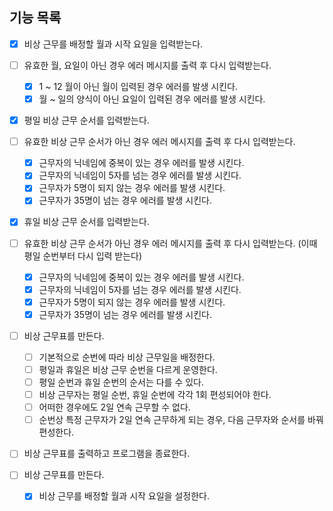## 기능 목록

- [x] 비상 근무를 배정할 월과 시작 요일을 입력받는다.
- [ ] 유효한 월, 요일이 아닌 경우 에러 메시지를 출력 후 다시 입력받는다.

  - [x] 1 ~ 12 월이 아닌 월이 입력된 경우 에러를 발생 시킨다.
  - [x] 월 ~ 일의 양식이 아닌 요일이 입력된 경우 에러를 발생 시킨다.

- [x] 평일 비상 근무 순서를 입력받는다.
- [ ] 유효한 비상 근무 순서가 아닌 경우 에러 메시지를 출력 후 다시 입력받는다.

  - [x] 근무자의 닉네임에 중복이 있는 경우 에러를 발생 시킨다.
  - [x] 근무자의 닉네임이 5자를 넘는 경우 에러를 발생 시킨다.
  - [x] 근무자가 5명이 되지 않는 경우 에러를 발생 시킨다.
  - [x] 근무자가 35명이 넘는 경우 에러를 발생 시킨다.

- [x] 휴일 비상 근무 순서를 입력받는다.
- [ ] 유효한 비상 근무 순서가 아닌 경우 에러 메시지를 출력 후 다시 입력받는다. (이때 평일 순번부터 다시 입력 받는다)

  - [x] 근무자의 닉네임에 중복이 있는 경우 에러를 발생 시킨다.
  - [x] 근무자의 닉네임이 5자를 넘는 경우 에러를 발생 시킨다.
  - [x] 근무자가 5명이 되지 않는 경우 에러를 발생 시킨다.
  - [x] 근무자가 35명이 넘는 경우 에러를 발생 시킨다.

- [ ] 비상 근무표를 만든다.
  - [ ] 기본적으로 순번에 따라 비상 근무일을 배정한다.
  - [ ] 평일과 휴일은 비상 근무 순번을 다르게 운영한다.
  - [ ] 평일 순번과 휴일 순번의 순서는 다를 수 있다.
  - [ ] 비상 근무자는 평일 순번, 휴일 순번에 각각 1회 편성되어야 한다.
  - [ ] 어떠한 경우에도 2일 연속 근무할 수 없다.
  - [ ] 순번상 특정 근무자가 2일 연속 근무하게 되는 경우, 다음 근무자와 순서를 바꿔 편성한다.
- [ ] 비상 근무표를 출력하고 프로그램을 종료한다.

- [ ] 비상 근무표를 만든다.
  - [x] 비상 근무를 배정할 월과 시작 요일을 설정한다.
